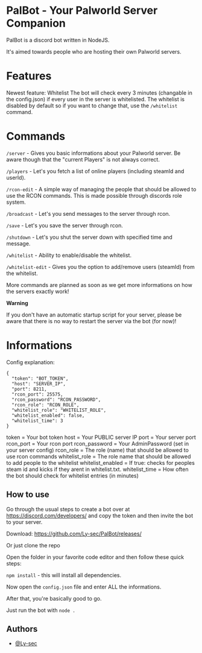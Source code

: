 
# PalBot - Your Palworld Server Companion
PalBot is a discord bot written in NodeJS.

It's aimed towards people who are hosting their own Palworld servers.

# Features
Newest feature: Whitelist
The bot will check every 3 minutes (changable in the config.json) if every user in the server is whitelisted.
The whitelist is disabled by default so if you want to change that, use the `/whitelist` command.

# Commands
`/server` - Gives you basic informations about your Palworld server. Be aware though that the "current Players" is not always correct.

`/players` - Let's you fetch a list of online players (including steamId and userId).

`/rcon-edit` - A simple way of managing the people that should be allowed to use the RCON commands. This is made possible through discords role system.

`/broadcast` - Let's you send messages to the server through rcon.

`/save` - Let's you save the server through rcon.

`/shutdown` - Let's you shut the server down with specified time and message.

`/whitelist` - Ability to enable/disable the whitelist.

`/whitelist-edit` - Gives you the option to add/remove users (steamId) from the whitelist.

More commands are planned as soon as we get more informations on how the servers exactly work!


__Warning__

If you don't have an automatic startup script for your server, please be aware that there is no way to restart the server via the bot (for now)!

# Informations
Config explanation:

```
{
  "token": "BOT_TOKEN",
  "host": "SERVER_IP",
  "port": 8211,
  "rcon_port": 25575,
  "rcon_password": "RCON_PASSWORD",
  "rcon_role": "RCON_ROLE",
  "whitelist_role": "WHITELIST_ROLE",
  "whitelist_enabled": false,
  "whitelist_time": 3
}
```

token = Your bot token
host = Your PUBLIC server IP
port = Your server port
rcon_port = Your rcon port
rcon_password = Your AdminPassword (set in your server config)
rcon_role = The role (name) that should be allowed to use rcon commands
whitelist_role = The role name that should be allowed to add people to the whitelist
whitelist_enabled = If true: checks for peoples steam id and kicks if they arent in whitelist.txt.
whitelist_time = How often the bot should check for whitelist entries (in minutes)

## How to use

Go through the usual steps to create a bot over at https://discord.com/developers/ and copy the token and then invite the bot to your server.

Download: https://github.com/Ly-sec/PalBot/releases/

Or just clone the repo

Open the folder in your favorite code editor and then follow these quick steps:

`npm install` - this will install all dependencies.

Now open the `config.json` file and enter ALL the informations.

After that, you're basically good to go.

Just run the bot with `node .`




## Authors

- [@Ly-sec](https://github.com/Ly-sec)
